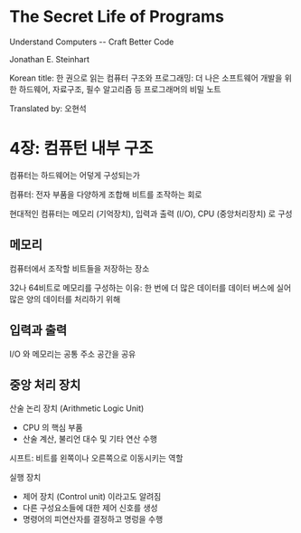 # The Secret Life of Programs

Understand Computers -- Craft Better Code

Jonathan E. Steinhart

Korean title: 한 권으로 읽는 컴퓨터 구조와 프로그래밍: 더 나은 소프트웨어 개발을 위한 하드웨어, 자료구조, 필수 알고리즘 등 프로그래머의 비밀 노트

Translated by: 오현석

# 4장: 컴퓨턴 내부 구조

컴퓨터는 하드웨어는 어덯게 구성되는가

컴퓨터: 전자 부품을 다양하게 조합해 비트를 조작하는 회로

현대적인 컴퓨터는 메모리 (기억장치), 입력과 출력 (I/O), CPU (중앙처리장치) 로 구성

## 메모리

컴퓨터에서 조작할 비트들을 저장하는 장소

32나 64비트로 메모리를 구성하는 이유: 한 번에 더 많은 데이터를 데이터 버스에 실어 많은 양의 데이터를 처리하기 위해

## 입력과 출력

I/O 와 메모리는 공통 주소 공간을 공유

## 중앙 처리 장치

산술 논리 장치 (Arithmetic Logic Unit)
- CPU 의 핵심 부품
- 산술 계산, 불리언 대수 및 기타 연산 수행

시프트: 비트를 왼쪽이나 오른쪽으로 이동시키는 역할

실행 장치
- 제어 장치 (Control unit) 이라고도 알려짐
- 다른 구성요소들에 대한 제어 신호를 생성
- 명령어의 피연산자를 결정하고 명렁을 수행
